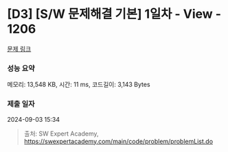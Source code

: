 # [D3] [S/W 문제해결 기본] 1일차 - View - 1206 

[문제 링크](https://swexpertacademy.com/main/code/problem/problemDetail.do?contestProbId=AV134DPqAA8CFAYh) 

### 성능 요약

메모리: 13,548 KB, 시간: 11 ms, 코드길이: 3,143 Bytes

### 제출 일자

2024-09-03 15:34



> 출처: SW Expert Academy, https://swexpertacademy.com/main/code/problem/problemList.do